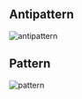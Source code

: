 ## Antipattern

![antipattern](https://github.com/user-attachments/assets/3f81671e-bb98-4f9b-9e99-1161dac18bd2)


## Pattern
![pattern](https://github.com/user-attachments/assets/569a975e-31de-4ef7-bc51-d45d9f876d36)
